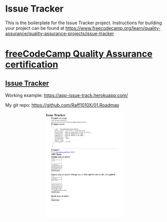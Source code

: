 # Issue Tracker

This is the boilerplate for the Issue Tracker project. Instructions for building your project can be found at https://www.freecodecamp.org/learn/quality-assurance/quality-assurance-projects/issue-tracker

# [freeCodeCamp Quality Assurance certification](https://www.freecodecamp.org/learn/quality-assurance/)

## [Issue Tracker](https://www.freecodecamp.org/learn/quality-assurance/quality-assurance-projects/issue-tracker)

Working example: https://app-issue-track.herokuapp.com/

My git repo: https://github.com/Raff1010X/01.Roadmap

<p align="center">
<img src="./images/1.png" alt="example image" width=50%">
</p>

